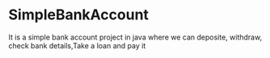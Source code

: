 # SimpleBankAccount
It is a simple bank account project in java where we can deposite, withdraw, check bank details,Take a loan and pay it
